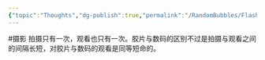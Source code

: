 ```yaml
---
{"topic":"Thoughts","dg-publish":true,"permalink":"/RandomBubbles/FlashThoughts/2022-06-01/","dgPassFrontmatter":true,"noteIcon":""}
---
```


#摄影 拍摄只有一次，观看也只有一次。胶片与数码的区别不过是拍摄与观看之间的间隔长短，对胶片与数码的观看是同等短命的。
